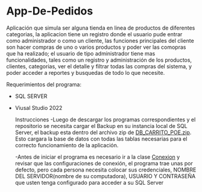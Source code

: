 # App-De-Pedidos
Aplicación que simula ser alguna tienda en linea de productos de diferentes categorias, la aplicacion tiene un registro donde el usuario pude entrar como administrador o como un cliente, las funciones principales del cliente son hacer compras de uno o varios productos y poder ver las comopras que ha realizado; el usuario de tipo administrador tiene mas funcionalidades, tales como un registro y administración de los productos, clientes, categorias, ver el detalle y filtrar todas las compras del sistema, y poder acceder a reportes y busquedas de todo lo que necesite.


Requerimientos del programa:

- SQL SERVER
- Viusal Studio 2022

  Instrucciones
  -Luego de descargar los programas correspondientes y el repositorio se necesita cargar el Backup en su instancia local de SQL Server, el backup esta dentro del archivo zip de <a href="https://github.com/Arbenidas/App-De-Pedidos/blob/main/DB_CARRITO_POE.zip"><span>DB_CARRITO_POE.zip</span></a>. Esto cargara la base de datos con todas las tablas necesarias para el correcto funcionamiento de la aplicación.
 
  -Antes de iniciar el programa es necesario ir a la clase <a href = "https://github.com/Arbenidas/App-De-Pedidos/blob/main/AppPedidos/Conexion.cs"><span>Conexion</span></a> y revisar que las configuraciones de conexión, el programa trae unas por defecto, pero cada persona necesita colocar sus credenciales, NOMBRE DEL SERVIDOR(nombre de su computadora), USUARIO Y CONTRASEÑA que usten tenga configurado para acceder a su SQL Server
